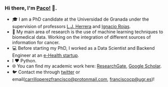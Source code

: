 ### Hi there, I'm [Paco!](https://pacocp.es) 👋.  

- 🎓 I am a PhD candidate at the Universidad de Granada under the supervision of professors [L.J. Herrera](https://scholar.google.es/citations?hl=es&user=RsrJHl8AAAAJ) and [Ignacio Rojas](https://scholar.google.es/citations?user=o6uOKG0AAAAJ&hl=es&oi=ao). 
- 🧬 My main area of research is the use of machine learning techniques to biomedical data. Working on the integration of different sources of information for cancer.
- 💻 Before starting my PhD, I worked as a Data Scientist and Backend Engineer at an [e-Health startup](https://www.mdurance.eu/).
- I ❤️ Python.
- 🌐 You can find my academic work here: [ResearchGate](https://www.researchgate.net/profile/Francisco_Carrillo-Perez), [Google Scholar](https://scholar.google.com/citations?user=KqHbnTkAAAAJ&hl=en).
- 🐦 Contact me through [twitter](https://twitter.com/pacocp9) or email(carrilloperezfrancisco@protonmail.com, franciscocp@ugr.es)! 

